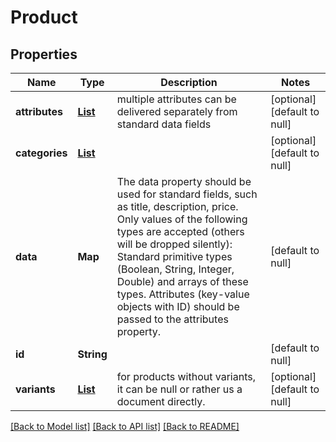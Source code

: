 # Product
## Properties

Name | Type | Description | Notes
------------ | ------------- | ------------- | -------------
**attributes** | [**List**](Attribute.md) | multiple attributes can be delivered separately from standard data fields | [optional] [default to null]
**categories** | [**List**](array.md) |  | [optional] [default to null]
**data** | **Map** | The data property should be used for standard fields, such as title, description, price. Only values of the following types are accepted (others will be dropped silently): Standard primitive types (Boolean, String, Integer, Double) and arrays of these types. Attributes (key-value objects with ID) should be passed to the attributes property. | [default to null]
**id** | **String** |  | [default to null]
**variants** | [**List**](Document.md) | for products without variants, it can be null or rather us a document directly. | [optional] [default to null]

[[Back to Model list]](../README.md#documentation-for-models) [[Back to API list]](../README.md#documentation-for-api-endpoints) [[Back to README]](../README.md)

